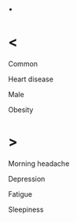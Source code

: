 # .

# <

Common

Heart disease

Male

Obesity

# >

Morning headache

Depression

Fatigue

Sleepiness
